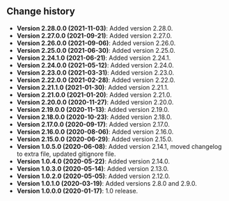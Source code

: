 Change history
--------------

* **Version 2.28.0.0 (2021-11-03)**: Added version 2.28.0.
* **Version 2.27.0.0 (2021-09-21)**: Added version 2.27.0.
* **Version 2.26.0.0 (2021-09-06)**: Added version 2.26.0.
* **Version 2.25.0.0 (2021-06-30)**: Added version 2.25.0.
* **Version 2.24.1.0 (2021-06-21)**: Added version 2.24.1.
* **Version 2.24.0.0 (2021-05-12)**: Added version 2.24.0.
* **Version 2.23.0.0 (2021-03-31)**: Added version 2.23.0.
* **Version 2.22.0.0 (2021-02-28)**: Added version 2.22.0.
* **Version 2.21.1.0 (2021-01-30)**: Added version 2.21.1.
* **Version 2.21.0.0 (2021-01-20)**: Added version 2.21.0.
* **Version 2.20.0.0 (2020-11-27)**: Added version 2.20.0.
* **Version 2.19.0.0 (2020-11-13)**: Added version 2.19.0.
* **Version 2.18.0.0 (2020-10-23)**: Added version 2.18.0.
* **Version 2.17.0.0 (2020-09-17)**: Added version 2.17.0.
* **Version 2.16.0.0 (2020-08-06)**: Added version 2.16.0.
* **Version 2.15.0.0 (2020-06-29)**: Added version 2.15.0.
* **Version 1.0.5.0 (2020-06-08)**: Added version 2.14.1, moved changelog to extra file, updated gitignore file.
* **Version 1.0.4.0 (2020-05-22)**: Added version 2.14.0.
* **Version 1.0.3.0 (2020-05-14)**: Added version 2.13.0.
* **Version 1.0.2.0 (2020-05-05)**: Added version 2.12.0.
* **Version 1.0.1.0 (2020-03-19)**: Added versions 2.8.0 and 2.9.0.
* **Version 1.0.0.0 (2020-01-17)**: 1.0 release.